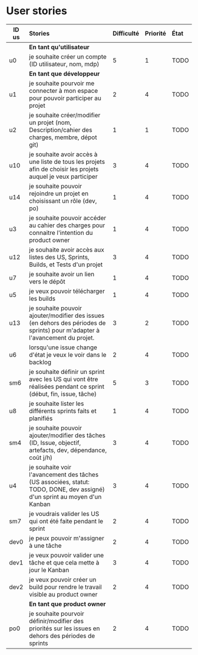 # User stories

| ID us | Stories | Difficulté | Priorité | État |
|-------|:--------|:-----------|:---------|:-----|
|      | **En tant qu'utilisateur**              |
| u0   | je souhaite créer un compte (ID utilisateur, nom, mdp) |5 | 1 |TODO|
|      | **En tant que développeur**             |
| u1   | je souhaite pourvoir me connecter à mon espace pour pouvoir participer au projet | 2 | 4|TODO|
| u2   | je souhaite créer/modifier un projet (nom, Description/cahier des charges, membre, dépot git) | 1 | 1 |TODO|
| u10  | je souhaite avoir accès à une liste de tous les projets afin de choisir les projets auquel je veux participer | 3 | 4 | TODO |
| u14  | je souhaite pouvoir rejoindre un projet en choisissant un rôle (dev, po) | 1 | 4 | TODO|
| u3   | je souhaite pouvoir accéder au cahier des charges pour connaitre l'intention du product owner | 1 | 4 |TODO|
| u12  | je souhaite avoir accès aux listes des US, Sprints, Builds, et Tests d'un projet | 3 | 4 | TODO |
| u7   | je souhaite avoir un lien vers le dépôt | 1 | 4 |TODO|
| u5   | je veux pouvoir télécharger les builds | 1 | 4 |TODO|
| u13  | je souhaite pouvoir ajouter/modifier des issues (en dehors des périodes de sprints) pour m'adapter à l'avancement du projet. | 3 | 2 |TODO|
| u6   | lorsqu'une issue change d'état je veux le voir dans le backlog | 2 | 4 |TODO|
| sm6  | je souhaite définir un sprint avec les US qui vont être réalisées pendant ce sprint (début, fin, issue, tâche) | 5 | 3 |TODO|
| u8   | je souhaite lister les différents sprints faits et planifiés | 1 | 4 |TODO|
| sm4  | je souhaite pouvoir ajouter/modifier des tâches (ID, Issue, objectif, artefacts, dev, dépendance, coût j/h) | 3 | 4 |TODO|
| u4   | je souhaite voir l'avancement des tâches (US associées, statut: TODO, DONE, dev assigné) d'un sprint au moyen d'un Kanban | 3 | 4 |TODO|
| sm7  | je voudrais valider les US qui ont été faite pendant le sprint | 2 | 4 |TODO|
| dev0 | je peux pouvoir m'assigner à une tâche | 2 | 4 |TODO|
| dev1 | je veux pouvoir valider une tâche et que cela mette à jour le Kanban | 3 | 4 |TODO|
| dev2 | je veux pouvoir créer un build pour rendre le travail visible au product owner | 2 | 4 |TODO|
|      | **En tant que product owner**           |
| po0  | je souhaite pourvoir définir/modifier des priorités sur les issues en dehors des périodes de sprints | 2 | 4 |TODO|
